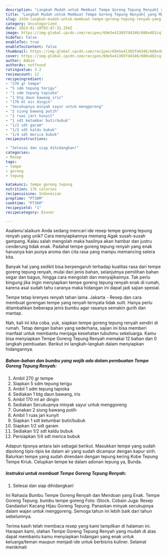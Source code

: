 ```yaml
---
description: "Langkah Mudah untuk Membuat Tempe Goreng Tepung Renyah{ yang Menggugah Selera"
title: "Langkah Mudah untuk Membuat Tempe Goreng Tepung Renyah{ yang Menggugah Selera"
slug: 2434-langkah-mudah-untuk-membuat-tempe-goreng-tepung-renyah-yang-menggugah-selera
category: Uncategorized
date: 2023-01-10T03:47:32.256Z
image: https://img-global.cpcdn.com/recipes/69e5e41365fd4346/680x482cq70/tempe-goreng-tepung-renyah-foto-resep-utama.jpg
hideToc: false
enableToc: true
enableTocContent: false
thumbnail: https://img-global.cpcdn.com/recipes/69e5e41365fd4346/680x482cq70/tempe-goreng-tepung-renyah-foto-resep-utama.jpg
cover: https://img-global.cpcdn.com/recipes/69e5e41365fd4346/680x482cq70/tempe-goreng-tepung-renyah-foto-resep-utama.jpg
author: Admin
authorAv: notfound
ratingvalue: 3.2
reviewcount: 12
recipeingredient:
- "270 gr tempe"
- "5 sdm tepung terigu"
- "1 sdm tepung tapioka"
- "1 btg daun bawang iris"
- "170 ml air dingin"
- "Secukupnya minyak sayur untuk menggoreng"
- "2 siung bawang putih"
- "1 ruas jari kunyit"
- "1 sdt ketumbar butirbubuk"
- "1/2 sdt garam"
- "1/2 sdt kaldu bubuk"
- "1/4 sdt merica bubuk"
recipeinstructions:

- "Selesai dan siap dihidangkan!"
categories:
- Resep
tags:
- tempe
- goreng
- tepung

katakunci: tempe goreng tepung 
nutrition: 176 calories
recipecuisine: Indonesian
preptime: "PT30M"
cooktime: "PT36M"
recipeyield: "1"
recipecategory: Dinner

---
```



Asalamu'alaikum Anda sedang mencari ide resep tempe goreng tepung renyah yang unik? Cara menyiapkannya memang Agak susah-susah gampang. Kalau salah mengolah maka hasilnya akan hambar dan justru cenderung tidak enak. Padahal tempe goreng tepung renyah yang enak harusnya kan punya aroma dan cita rasa yang mampu memancing selera kita.


Banyak hal yang sedikit bisa berpengaruh terhadap kualitas rasa dari tempe goreng tepung renyah, mulai dari jenis bahan, selanjutnya pemilihan bahan segar dan bagus, hingga cara mengolah dan menyajikannya. Tak perlu bingung jika ingin menyiapkan tempe goreng tepung renyah enak di rumah, karena asal sudah tahu caranya maka hidangan ini dapat jadi sajian spesial.

Tempe tetap krenyes renyah tahan lama. Jakarta - Resep dan cara membuat gorengan tempe yang renyah ternyata tidak sulit. Hanya perlu ditambahkan beberapa jenis bumbu agar rasanya semakin gurih dan mantap.


Nah, kali ini kita coba, yuk, siapkan tempe goreng tepung renyah sendiri di rumah. Tetap dengan bahan yang sederhana, sajian ini bisa memberi manfaat untuk membantu menjaga kesehatan tubuhmu sekeluarga. Kamu bisa menyiapkan Tempe Goreng Tepung Renyah memakai 12 bahan dan 0 langkah pembuatan. Berikut ini langkah-langkah dalam menyiapkan hidangannya.

<!--inarticleads1-->

##### Bahan-bahan dan bumbu yang wajib ada dalam pembuatan Tempe Goreng Tepung Renyah:

1. Ambil 270 gr tempe
1. Siapkan 5 sdm tepung terigu
1. Ambil 1 sdm tepung tapioka
1. Sediakan 1 btg daun bawang, iris
1. Ambil 170 ml air dingin
1. Sediakan Secukupnya minyak sayur untuk menggoreng
1. Gunakan 2 siung bawang putih
1. Ambil 1 ruas jari kunyit
1. Siapkan 1 sdt ketumbar butir/bubuk
1. Siapkan 1/2 sdt garam
1. Sediakan 1/2 sdt kaldu bubuk
1. Persiapkan 1/4 sdt merica bubuk


Adapun tipsnya antara lain sebagai berikut. Masukkan tempe yang sudah dipotong tipis-tipis ke dalam air yang sudah dicampur dengan kapur sirih. Balurkan tempe yang sudah direndam dengan tepung kering Kobe Tepung Tempe Kriuk. Celupkan tempe ke dalam adonan tepung ya, Bunda. 

<!--inarticleads2-->

##### Instruksi untuk membuat Tempe Goreng Tepung Renyah:


1. Selesai dan siap dihidangkan!

Ini Rahasia Bumbu Tempe Goreng Renyah dan Mendoan yang Enak. Tempe Goreng Tepung. bumbu tempe goreng Foto: iStock. Cobain Juga: Resep Gandasturi Kacang Hijau Goreng Tepung. Panaskan minyak secukupnya dalam wajan untuk menggoreng. Semoga tahun ini lebih baik dari tahun sebelumnya. 

Terima kasih telah membaca resep yang kami tampilkan di halaman ini. Harapan kami, olahan Tempe Goreng Tepung Renyah yang mudah di atas dapat membantu kamu menyiapkan hidangan yang enak untuk keluarga/teman maupun menjadi ide untuk berbisnis kuliner. Selamat menikmati
